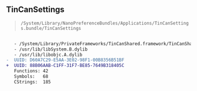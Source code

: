 ## TinCanSettings

> `/System/Library/NanoPreferenceBundles/Applications/TinCanSettings.bundle/TinCanSettings`

```diff

   - /System/Library/PrivateFrameworks/TinCanShared.framework/TinCanShared
   - /usr/lib/libSystem.B.dylib
   - /usr/lib/libobjc.A.dylib
-  UUID: D60A7C29-E5AA-3E02-98F1-00B8356B51BF
+  UUID: 88B06AAB-C1FF-31F7-BE85-7649B318405C
   Functions: 42
   Symbols:   68
   CStrings:  185

```

